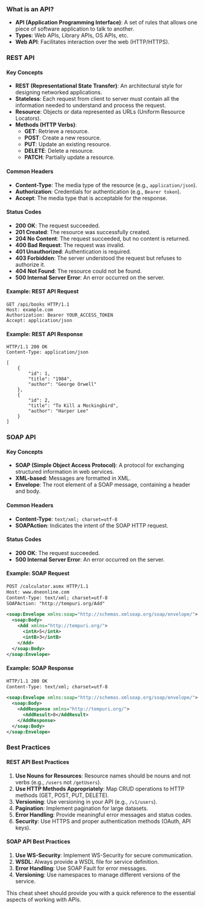 

### What is an API?
- **API (Application Programming Interface)**: A set of rules that allows one piece of software application to talk to another.
- **Types**: Web APIs, Library APIs, OS APIs, etc.
- **Web API**: Facilitates interaction over the web (HTTP/HTTPS).

### REST API

#### Key Concepts
- **REST (Representational State Transfer)**: An architectural style for designing networked applications.
- **Stateless**: Each request from client to server must contain all the information needed to understand and process the request.
- **Resource**: Objects or data represented as URLs (Uniform Resource Locators).
- **Methods (HTTP Verbs)**:
  - **GET**: Retrieve a resource.
  - **POST**: Create a new resource.
  - **PUT**: Update an existing resource.
  - **DELETE**: Delete a resource.
  - **PATCH**: Partially update a resource.

#### Common Headers
- **Content-Type**: The media type of the resource (e.g., `application/json`).
- **Authorization**: Credentials for authentication (e.g., `Bearer token`).
- **Accept**: The media type that is acceptable for the response.

#### Status Codes
- **200 OK**: The request succeeded.
- **201 Created**: The resource was successfully created.
- **204 No Content**: The request succeeded, but no content is returned.
- **400 Bad Request**: The request was invalid.
- **401 Unauthorized**: Authentication is required.
- **403 Forbidden**: The server understood the request but refuses to authorize it.
- **404 Not Found**: The resource could not be found.
- **500 Internal Server Error**: An error occurred on the server.

#### Example: REST API Request
```http
GET /api/books HTTP/1.1
Host: example.com
Authorization: Bearer YOUR_ACCESS_TOKEN
Accept: application/json
```

#### Example: REST API Response
```http
HTTP/1.1 200 OK
Content-Type: application/json

[
    {
        "id": 1,
        "title": "1984",
        "author": "George Orwell"
    },
    {
        "id": 2,
        "title": "To Kill a Mockingbird",
        "author": "Harper Lee"
    }
]
```

### SOAP API

#### Key Concepts
- **SOAP (Simple Object Access Protocol)**: A protocol for exchanging structured information in web services.
- **XML-based**: Messages are formatted in XML.
- **Envelope**: The root element of a SOAP message, containing a header and body.

#### Common Headers
- **Content-Type**: `text/xml; charset=utf-8`
- **SOAPAction**: Indicates the intent of the SOAP HTTP request.

#### Status Codes
- **200 OK**: The request succeeded.
- **500 Internal Server Error**: An error occurred on the server.

#### Example: SOAP Request
```xml
POST /calculator.asmx HTTP/1.1
Host: www.dneonline.com
Content-Type: text/xml; charset=utf-8
SOAPAction: "http://tempuri.org/Add"

<soap:Envelope xmlns:soap="http://schemas.xmlsoap.org/soap/envelope/">
  <soap:Body>
    <Add xmlns="http://tempuri.org/">
      <intA>5</intA>
      <intB>3</intB>
    </Add>
  </soap:Body>
</soap:Envelope>
```

#### Example: SOAP Response
```xml
HTTP/1.1 200 OK
Content-Type: text/xml; charset=utf-8

<soap:Envelope xmlns:soap="http://schemas.xmlsoap.org/soap/envelope/">
  <soap:Body>
    <AddResponse xmlns="http://tempuri.org/">
      <AddResult>8</AddResult>
    </AddResponse>
  </soap:Body>
</soap:Envelope>
```

### Best Practices

#### REST API Best Practices
1. **Use Nouns for Resources**: Resource names should be nouns and not verbs (e.g., `/users` not `/getUsers`).
2. **Use HTTP Methods Appropriately**: Map CRUD operations to HTTP methods (GET, POST, PUT, DELETE).
3. **Versioning**: Use versioning in your API (e.g., `/v1/users`).
4. **Pagination**: Implement pagination for large datasets.
5. **Error Handling**: Provide meaningful error messages and status codes.
6. **Security**: Use HTTPS and proper authentication methods (OAuth, API keys).

#### SOAP API Best Practices
1. **Use WS-Security**: Implement WS-Security for secure communication.
2. **WSDL**: Always provide a WSDL file for service definition.
3. **Error Handling**: Use SOAP Fault for error messages.
4. **Versioning**: Use namespaces to manage different versions of the service.

This cheat sheet should provide you with a quick reference to the essential aspects of working with APIs.